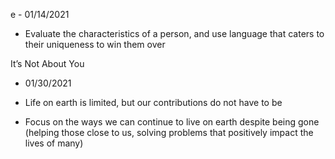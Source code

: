 e - 01/14/2021
-   Evaluate the characteristics of a person, and use language that caters to their uniqueness to win them over
    

 It’s Not About You
 - 01/30/2021
-   Life on earth is limited, but our contributions do not have to be
    
-   Focus on the ways we can continue to live on earth despite being gone (helping those close to us, solving problems that positively impact the lives of many)